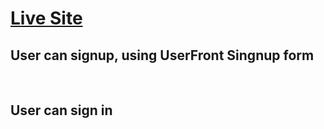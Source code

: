  <h1><a href="https://gracious-torvalds-65c392.netlify.app/" rel="nofollow">Live Site</a></h1>


 <h2>User can signup, using UserFront Singnup form</h2>
 <br/>
 <h2>User can sign in</h2>
 <br/>
  